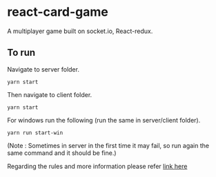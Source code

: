 # react-card-game
A multiplayer game built on socket.io, React-redux.

## To run

Navigate to server folder.

```
yarn start
```

Then navigate to client folder.

```
yarn start
```

For windows run the following (run the same in server/client folder).

```
yarn run start-win
```

(Note : Sometimes in server in the first time it may fail, so run again the same command and it should be fine.)

Regarding the rules and more information please refer [link here](https://shansfk.github.io/react-card-game/.)